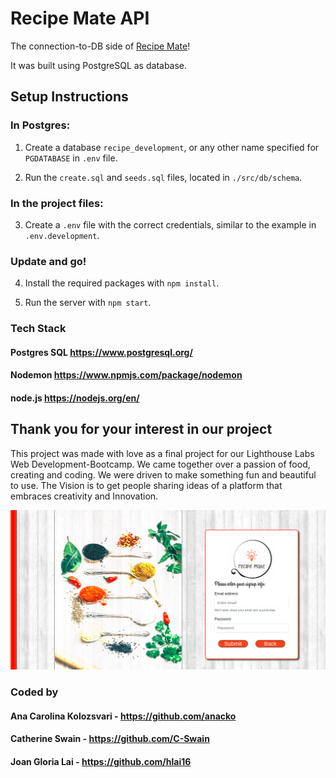 # Recipe Mate API

The connection-to-DB side of [Recipe Mate](https://github.com/hlai16/Recipe-Mate---LHL-Final)!

It was built using PostgreSQL as database.

## Setup Instructions

### In Postgres:

1. Create a database `recipe_development`, or any other name specified for `PGDATABASE` in `.env` file.

2. Run the `create.sql` and `seeds.sql` files, located in `./src/db/schema`.


### In the project files:

3. Create a `.env` file with the correct credentials, similar to the example in `.env.development`.


### Update and go!

4. Install the required packages with `npm install`.

5. Run the server with `npm start`.

### Tech Stack 

 #### Postgres SQL    https://www.postgresql.org/
 #### Nodemon         https://www.npmjs.com/package/nodemon
 #### node.js         https://nodejs.org/en/

 ## Thank you for your interest in our project


This project was made with love as a final project for our Lighthouse Labs Web Development-Bootcamp. 
We came together over a passion of food, creating and coding. We were driven to make something fun and beautiful to use. The Vision is to get people sharing ideas of a platform that embraces creativity and Innovation. 

![registration](https://github.com/hlai16/Recipe-Mate---LHL-Final/blob/master/screenshots/Register.png)

### Coded by 

#### Ana Carolina Kolozsvari -  https://github.com/anacko

#### Catherine Swain -          https://github.com/C-Swain

#### Joan Gloria Lai -          https://github.com/hlai16

